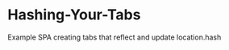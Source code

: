 Hashing-Your-Tabs
=================

Example SPA creating tabs that reflect and update location.hash

